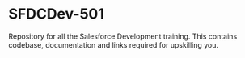 # SFDCDev-501
Repository for all the Salesforce Development training. This contains codebase, documentation and links required for upskilling you.
